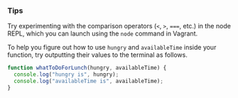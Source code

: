 
### Tips

Try experimenting with the comparison operators (`<`, `>`, `===`, etc.) in the node REPL, which you can launch using the `node` command in Vagrant.

To help you figure out how to use `hungry` and `availableTime` inside your function, try outputting their values to the terminal as follows.

```javascript
function whatToDoForLunch(hungry, availableTime) {
  console.log("hungry is", hungry);
  console.log("availableTime is", availableTime);
}

```
